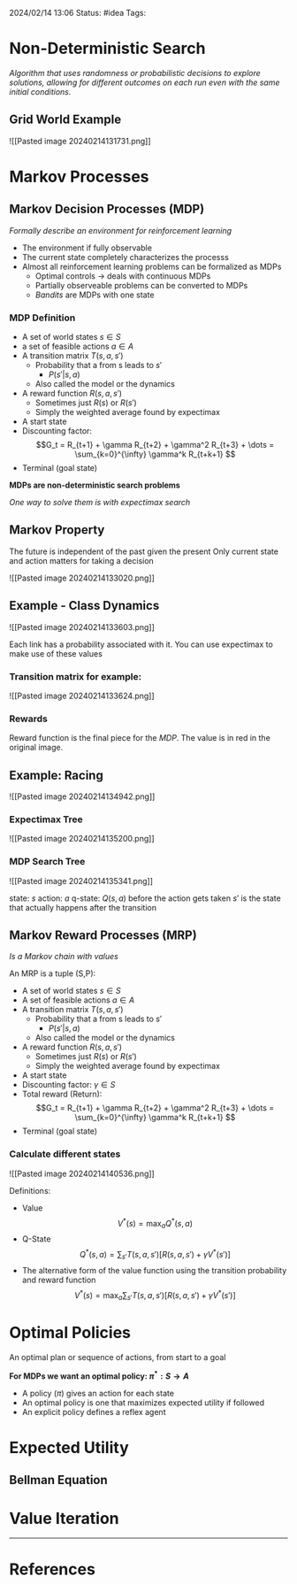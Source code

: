 2024/02/14 13:06
Status: #idea
Tags:

# Non-Deterministic Search

*Algorithm that uses randomness or probabilistic decisions to explore solutions, allowing for different outcomes on each run even with the same initial conditions.*

## Grid World Example

![[Pasted image 20240214131731.png]]

# Markov Processes 

## Markov Decision Processes (MDP)

*Formally describe an environment for reinforcement learning*

- The environment if fully observable 
- The current state completely characterizes the processs
- Almost all reinforcement learning problems can be formalized as MDPs
	- Optimal controls -> deals with continuous MDPs
	- Partially observeable problems can be converted to MDPs
	- *Bandits* are MDPs with one state

### MDP Definition

- A set of world states  ${s \in S}$
- a set of feasible actions ${a \in A}$
- A transition matrix $T(s, a, s')$
	- Probability that a from s leads to $s'$ 
		- $P(s'| s, a)$
	- Also called the model or the dynamics
- A reward function $R(s, a ,s')$
	- Sometimes just $R(s)$ or $R(s')$
	- Simply the weighted average found by expectimax
- A start state
- Discounting factor:
	$$G_t = R_{t+1} + \gamma R_{t+2} + \gamma^2 R_{t+3} + \dots = \sum_{k=0}^{\infty} \gamma^k R_{t+k+1}
$$
- Terminal (goal state)

**MDPs are non-deterministic search problems**

*One way to solve them is with expectimax search*

## Markov Property 

The future is independent of the past given the present
Only current state and action matters for taking a decision

![[Pasted image 20240214133020.png]]

## Example - Class Dynamics

![[Pasted image 20240214133603.png]]

Each link has a probability associated with it. You can use expectimax to make use of these values

### Transition matrix for example:

![[Pasted image 20240214133624.png]]

### Rewards

Reward function is the final piece for the *MDP*. The value is in red in the original image.

## Example: Racing

![[Pasted image 20240214134942.png]]

### Expectimax Tree

![[Pasted image 20240214135200.png]]

### MDP Search Tree

![[Pasted image 20240214135341.png]]

state: $s$
action: $a$
q-state: $Q(s,a)$ before the action gets taken
$s'$ is the state that actually happens after the transition

## Markov Reward Processes (MRP)

*Is a Markov chain with values*

An MRP is a tuple (S,P):

- A set of world states $s \in S$
- A set of feasible actions $a \in A$
- A transition matrix $T(s, a, s')$
	- Probability that a from s leads to $s'$ 
		- $P(s'| s, a)$
	- Also called the model or the dynamics
- A reward function $R(s, a ,s')$
	- Sometimes just $R(s)$ or $R(s')$
	- Simply the weighted average found by expectimax
- A start state
- Discounting factor: $\gamma \in S$
- Total reward (Return):
	$$G_t = R_{t+1} + \gamma R_{t+2} + \gamma^2 R_{t+3} + \dots = \sum_{k=0}^{\infty} \gamma^k R_{t+k+1}
$$
- Terminal (goal state)

### Calculate different states

![[Pasted image 20240214140536.png]]

Definitions:

- Value $$V^*(s) = \max_a Q^*(s, a)
$$
- Q-State $$Q^*(s, a) = \sum_{s'} T(s, a, s') [R(s, a, s') + \gamma V^*(s')]
$$
- The alternative form of the value function using the transition probability and reward function $$V^*(s) = \max_a \sum_{s'} T(s, a, s') [R(s, a, s') + \gamma V^*(s')]
$$
# Optimal Policies

An optimal plan or sequence of actions, from start to a goal

**For MDPs we want an optimal policy: $\pi^{*}:S \rightarrow A$**

- A policy ($\pi$) gives an action for each state
- An optimal policy is one that maximizes expected utility if followed
- An explicit policy defines a reflex agent


# Expected Utility 

## Bellman Equation

# Value Iteration






---
# References

